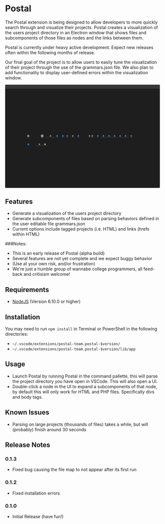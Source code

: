 # Postal

The Postal extension is being designed to allow developers to more quickly search through and visualize their projects. 
Postal creates a visualization of the users project directory in an Electron window that shows files and subcomponents of those files as nodes and the links between them.

Postal is currently under heavy active development.
Expect new releases often within the following months of release.

Our final goal of the project is to allow users to easily tune the visualization of their project through the use of the grammars.json file.
We also plan to add functionality to display user-defined errors within the visualization window.

![File Map Example](./images/fileMap.png "File Map Example")


## Features
* Generate a visualization of the users project directory
* Generate subcomponents of files based on parsing behaviors defined in the user editable file grammars.json
* Current options include tagged projects (i.e. HTML) and links (hrefs within HTML)

###Notes: 
* This is an early release of Postal (alpha build)
* Several features are not yet complete and we expect buggy behavior 
* (Use at your own risk, and/or frustration)
* We're just a humble group of wannabe college programmers, all feed-back and critisism welcome!

## Requirements
* [NodeJS](https://nodejs.org/en/) (Version 6.10.0 or higher)

## Installation
You may need to run `npm install` in Terminal or PowerShell in the following directories:

* `~/.vscode/extensions/postal-team.postal-$version/`
* `~/.vscode/extensions/postal-team.postal-$version/lib/app`

## Usage
* Launch Postal by running Postal in the command pallette, this will parse the project directory you have open in VSCode. This will also open a UI.
* Double-click a node in the UI to expand a subcomponents of that node, by default this will only work for HTML and PHP files. Specifically divs and body tags.

## Known Issues

* Parsing on large projects (thousands of files) takes a while, but will (probably) finish around 30 seconds

## Release Notes

### 0.1.3
* Fixed bug causing the file map to not appear after its first run

### 0.1.2
* Fixed installation errors

### 0.1.0
* Initial Release (have fun!)
